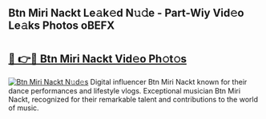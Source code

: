 ## Btn Miri Nackt Le𝚊k𝚎d N𝚞𝚍e - Part-Wiy Vid𝚎o Le𝚊ks Photos oBEFX

# <h2><a href="http://fb3xek.evod.top/?m=Btn+Miri+Nackt">🔗 👉🔴 Btn Miri Nackt Vid𝚎o Ph𝚘t𝚘s</a></h2>

[![Btn Miri Nackt N𝚞d𝚎s](https://i.imgur.com/8V9OHl7.gif)](http://fb3xek.evod.top/?m=Btn+Miri+Nackt)
Digital influencer Btn Miri Nackt known for their dance performances and lifestyle vlogs. Exceptional musician Btn Miri Nackt, recognized for their remarkable talent and contributions to the world of music. 
